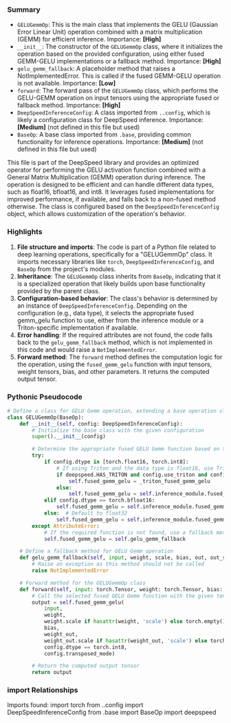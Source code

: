 

### Summary



* `GELUGemmOp`: This is the main class that implements the GELU (Gaussian Error Linear Unit) operation combined with a matrix multiplication (GEMM) for efficient inference. Importance: **[High]**
* `__init__`: The constructor of the `GELUGemmOp` class, where it initializes the operation based on the provided configuration, using either fused GEMM-GELU implementations or a fallback method. Importance: **[High]**
* `gelu_gemm_fallback`: A placeholder method that raises a NotImplementedError. This is called if the fused GEMM-GELU operation is not available. Importance: **[Low]**
* `forward`: The forward pass of the `GELUGemmOp` class, which performs the GELU-GEMM operation on input tensors using the appropriate fused or fallback method. Importance: **[High]**
* `DeepSpeedInferenceConfig`: A class imported from `..config`, which is likely a configuration class for DeepSpeed inference. Importance: **[Medium]** (not defined in this file but used)
* `BaseOp`: A base class imported from `.base`, providing common functionality for inference operations. Importance: **[Medium]** (not defined in this file but used)

This file is part of the DeepSpeed library and provides an optimized operator for performing the GELU activation function combined with a General Matrix Multiplication (GEMM) operation during inference. The operation is designed to be efficient and can handle different data types, such as float16, bfloat16, and int8. It leverages fused implementations for improved performance, if available, and falls back to a non-fused method otherwise. The class is configured based on the `DeepSpeedInferenceConfig` object, which allows customization of the operation's behavior.

### Highlights



1. **File structure and imports**: The code is part of a Python file related to deep learning operations, specifically for a "GELUGemmOp" class. It imports necessary libraries like `torch`, `DeepSpeedInferenceConfig`, and `BaseOp` from the project's modules.
2. **Inheritance**: The `GELUGemmOp` class inherits from `BaseOp`, indicating that it is a specialized operation that likely builds upon base functionality provided by the parent class.
3. **Configuration-based behavior**: The class's behavior is determined by an instance of `DeepSpeedInferenceConfig`. Depending on the configuration (e.g., data type), it selects the appropriate fused gemm_gelu function to use, either from the inference module or a Triton-specific implementation if available.
4. **Error handling**: If the required attributes are not found, the code falls back to the `gelu_gemm_fallback` method, which is not implemented in this code and would raise a `NotImplementedError`.
5. **Forward method**: The `forward` method defines the computation logic for the operation, using the `fused_gemm_gelu` function with input tensors, weight tensors, bias, and other parameters. It returns the computed output tensor.

### Pythonic Pseudocode

```python
# Define a class for GELU Gemm operation, extending a base operation class
class GELUGemmOp(BaseOp):
    def __init__(self, config: DeepSpeedInferenceConfig):
        # Initialize the base class with the given configuration
        super().__init__(config)

        # Determine the appropriate fused GELU Gemm function based on the data type
        try:
            if config.dtype in [torch.float16, torch.int8]:
                # If using Triton and the data type is float16, use Triton's fused function
                if deepspeed.HAS_TRITON and config.use_triton and config.dtype == torch.float16:
                    self.fused_gemm_gelu = _triton_fused_gemm_gelu
                else:
                    self.fused_gemm_gelu = self.inference_module.fused_gemm_gelu_fp16
            elif config.dtype == torch.bfloat16:
                self.fused_gemm_gelu = self.inference_module.fused_gemm_gelu_bf16
            else:  # Default to float32
                self.fused_gemm_gelu = self.inference_module.fused_gemm_gelu_fp32
        except AttributeError:
            # If the required function is not found, use a fallback method
            self.fused_gemm_gelu = self.gelu_gemm_fallback

    # Define a fallback method for GELU Gemm operation
    def gelu_gemm_fallback(self, input, weight, scale, bias, out, out_scale, dtype, transpose):
        # Raise an exception as this method should not be called
        raise NotImplementedError

    # Forward method for the GELUGemmOp class
    def forward(self, input: torch.Tensor, weight: torch.Tensor, bias: torch.Tensor, weight_out: torch.Tensor):
        # Call the selected fused GELU Gemm function with the given tensors and configuration
        output = self.fused_gemm_gelu(
            input,
            weight,
            weight.scale if hasattr(weight, 'scale') else torch.empty(1),
            bias,
            weight_out,
            weight_out.scale if hasattr(weight_out, 'scale') else torch.empty(1),
            config.dtype == torch.int8,
            config.transposed_mode)

        # Return the computed output tensor
        return output
```


### import Relationships

Imports found:
import torch
from ..config import DeepSpeedInferenceConfig
from .base import BaseOp
import deepspeed